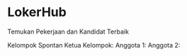 # LokerHub
Temukan Pekerjaan dan Kandidat Terbaik

Kelompok Spontan
Ketua Kelompok:
Anggota 1:
Anggota 2:
